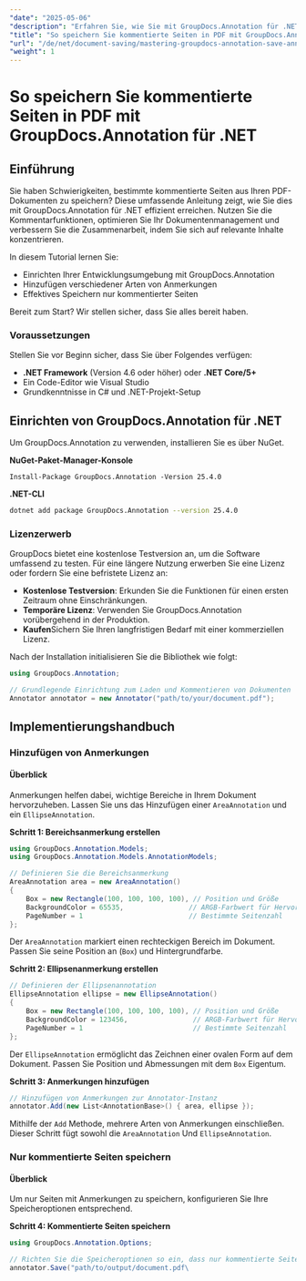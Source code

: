 ```yaml
---
"date": "2025-05-06"
"description": "Erfahren Sie, wie Sie mit GroupDocs.Annotation für .NET effizient nur kommentierte Seiten einer PDF-Datei speichern. Optimieren Sie Dokumentenmanagement und Zusammenarbeit mit dieser ausführlichen Anleitung."
"title": "So speichern Sie kommentierte Seiten in PDF mit GroupDocs.Annotation für .NET"
"url": "/de/net/document-saving/mastering-groupdocs-annotation-save-annotated-pdf-pages/"
"weight": 1
---
```


# So speichern Sie kommentierte Seiten in PDF mit GroupDocs.Annotation für .NET

## Einführung

Sie haben Schwierigkeiten, bestimmte kommentierte Seiten aus Ihren PDF-Dokumenten zu speichern? Diese umfassende Anleitung zeigt, wie Sie dies mit GroupDocs.Annotation für .NET effizient erreichen. Nutzen Sie die Kommentarfunktionen, optimieren Sie Ihr Dokumentenmanagement und verbessern Sie die Zusammenarbeit, indem Sie sich auf relevante Inhalte konzentrieren.

In diesem Tutorial lernen Sie:
- Einrichten Ihrer Entwicklungsumgebung mit GroupDocs.Annotation
- Hinzufügen verschiedener Arten von Anmerkungen
- Effektives Speichern nur kommentierter Seiten

Bereit zum Start? Wir stellen sicher, dass Sie alles bereit haben.

### Voraussetzungen

Stellen Sie vor Beginn sicher, dass Sie über Folgendes verfügen:
- **.NET Framework** (Version 4.6 oder höher) oder **.NET Core/5+**
- Ein Code-Editor wie Visual Studio
- Grundkenntnisse in C# und .NET-Projekt-Setup

## Einrichten von GroupDocs.Annotation für .NET

Um GroupDocs.Annotation zu verwenden, installieren Sie es über NuGet.

**NuGet-Paket-Manager-Konsole**

```plaintext
Install-Package GroupDocs.Annotation -Version 25.4.0
```

**\.NET-CLI**

```bash
dotnet add package GroupDocs.Annotation --version 25.4.0
```

### Lizenzerwerb

GroupDocs bietet eine kostenlose Testversion an, um die Software umfassend zu testen. Für eine längere Nutzung erwerben Sie eine Lizenz oder fordern Sie eine befristete Lizenz an:
- **Kostenlose Testversion**: Erkunden Sie die Funktionen für einen ersten Zeitraum ohne Einschränkungen.
- **Temporäre Lizenz**: Verwenden Sie GroupDocs.Annotation vorübergehend in der Produktion.
- **Kaufen**Sichern Sie Ihren langfristigen Bedarf mit einer kommerziellen Lizenz.

Nach der Installation initialisieren Sie die Bibliothek wie folgt:

```csharp
using GroupDocs.Annotation;

// Grundlegende Einrichtung zum Laden und Kommentieren von Dokumenten
Annotator annotator = new Annotator("path/to/your/document.pdf");
```

## Implementierungshandbuch

### Hinzufügen von Anmerkungen

#### Überblick

Anmerkungen helfen dabei, wichtige Bereiche in Ihrem Dokument hervorzuheben. Lassen Sie uns das Hinzufügen einer `AreaAnnotation` und ein `EllipseAnnotation`.

**Schritt 1: Bereichsanmerkung erstellen**

```csharp
using GroupDocs.Annotation.Models;
using GroupDocs.Annotation.Models.AnnotationModels;

// Definieren Sie die Bereichsanmerkung
AreaAnnotation area = new AreaAnnotation()
{
    Box = new Rectangle(100, 100, 100, 100), // Position und Größe
    BackgroundColor = 65535,                // ARGB-Farbwert für Hervorhebung
    PageNumber = 1                          // Bestimmte Seitenzahl
};
```

Der `AreaAnnotation` markiert einen rechteckigen Bereich im Dokument. Passen Sie seine Position an (`Box`) und Hintergrundfarbe.

**Schritt 2: Ellipsenanmerkung erstellen**

```csharp
// Definieren der Ellipsenannotation
EllipseAnnotation ellipse = new EllipseAnnotation()
{
    Box = new Rectangle(100, 100, 100, 100), // Position und Größe
    BackgroundColor = 123456,                // ARGB-Farbwert für Hervorhebung
    PageNumber = 1                           // Bestimmte Seitenzahl
};
```

Der `EllipseAnnotation` ermöglicht das Zeichnen einer ovalen Form auf dem Dokument. Passen Sie Position und Abmessungen mit dem `Box` Eigentum.

**Schritt 3: Anmerkungen hinzufügen**

```csharp
// Hinzufügen von Anmerkungen zur Annotator-Instanz
annotator.Add(new List<AnnotationBase>() { area, ellipse });
```

Mithilfe der `Add` Methode, mehrere Arten von Anmerkungen einschließen. Dieser Schritt fügt sowohl die `AreaAnnotation` Und `EllipseAnnotation`.

### Nur kommentierte Seiten speichern

#### Überblick

Um nur Seiten mit Anmerkungen zu speichern, konfigurieren Sie Ihre Speicheroptionen entsprechend.

**Schritt 4: Kommentierte Seiten speichern**

```csharp
using GroupDocs.Annotation.Options;

// Richten Sie die Speicheroptionen so ein, dass nur kommentierte Seiten eingeschlossen werden
annotator.Save("path/to/output/document.pdf\